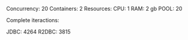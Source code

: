 Concurrency: 20
Containers: 2 
Resources: 
    CPU: 1 
    RAM: 2 gb 
    POOL: 20

Complete iteractions:

JDBC: 4264
R2DBC: 3815